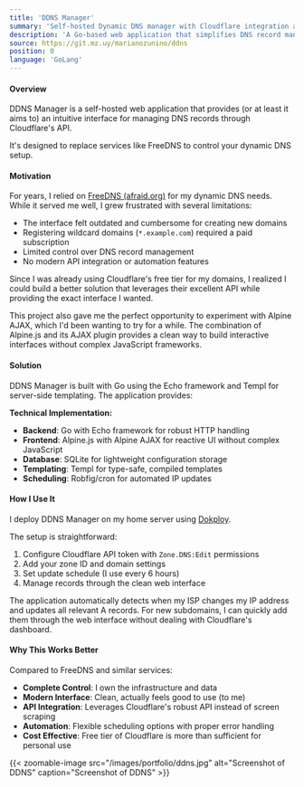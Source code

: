 ```yaml
---
title: 'DDNS Manager'
summary: 'Self-hosted Dynamic DNS manager with Cloudflare integration and automated IP updates'
description: 'A Go-based web application that simplifies DNS record management through Cloudflare API with automatic IP detection and scheduled updates for dynamic DNS scenarios'
source: https://git.mz.uy/marianozunino/ddns
position: 0
language: 'GoLang'
---
```


#### Overview

DDNS Manager is a self-hosted web application that provides (or at least it aims to) an intuitive interface for managing DNS records through Cloudflare's API.

It's designed to replace services like FreeDNS to control your dynamic DNS setup.

#### Motivation

For years, I relied on [FreeDNS (afraid.org)](https://freedns.afraid.org/) for my dynamic DNS needs. While it served me well, I grew frustrated with several limitations:

- The interface felt outdated and cumbersome for creating new domains
- Registering wildcard domains (`*.example.com`) required a paid subscription
- Limited control over DNS record management
- No modern API integration or automation features

Since I was already using Cloudflare's free tier for my domains, I realized I could build a better solution that leverages their excellent API while providing the exact interface I wanted.

This project also gave me the perfect opportunity to experiment with Alpine AJAX, which I'd been wanting to try for a while. The combination of Alpine.js and its AJAX plugin provides a clean way to build interactive interfaces without complex JavaScript frameworks.

#### Solution

DDNS Manager is built with Go using the Echo framework and Templ for server-side templating. The application provides:

**Technical Implementation:**
- **Backend**: Go with Echo framework for robust HTTP handling
- **Frontend**: Alpine.js with Alpine AJAX for reactive UI without complex JavaScript
- **Database**: SQLite for lightweight configuration storage
- **Templating**: Templ for type-safe, compiled templates
- **Scheduling**: Robfig/cron for automated IP updates

#### How I Use It

I deploy DDNS Manager on my home server using [Dokploy](/til/2025/03/dokploy-a-simple-docker-deployment-solution/).

The setup is straightforward:

1. Configure Cloudflare API token with `Zone.DNS:Edit` permissions
2. Add your zone ID and domain settings
3. Set update schedule (I use every 6 hours)
4. Manage records through the clean web interface

The application automatically detects when my ISP changes my IP address and updates all relevant A records.
For new subdomains, I can quickly add them through the web interface without dealing with Cloudflare's dashboard.

#### Why This Works Better

Compared to FreeDNS and similar services:

- **Complete Control**: I own the infrastructure and data
- **Modern Interface**: Clean, actually feels good to use (to me)
- **API Integration**: Leverages Cloudflare's robust API instead of screen scraping
- **Automation**: Flexible scheduling options with proper error handling
- **Cost Effective**: Free tier of Cloudflare is more than sufficient for personal use



{{< zoomable-image src="/images/portfolio/ddns.jpg"
                   alt="Screenshot of DDNS"
                   caption="Screenshot of DDNS" >}}

